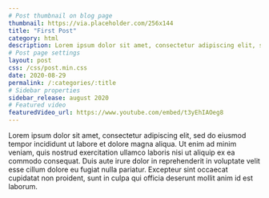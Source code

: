 ```yaml
---
# Post thumbnail on blog page
thumbnail: https://via.placeholder.com/256x144
title: "First Post"
category: html
description: Lorem ipsum dolor sit amet, consectetur adipiscing elit, sed do eiusmod tempor incididunt ut labore et dolore magna aliqua.
# Post page settings
layout: post
css: /css/post.min.css
date: 2020-08-29
permalink: /:categories/:title
# Sidebar properties
sidebar_release: august 2020
# Featured video
featuredVideo_url: https://www.youtube.com/embed/t3yEhIAOeg8
---
```

Lorem ipsum dolor sit amet, consectetur adipiscing elit, sed do eiusmod tempor incididunt ut labore et dolore magna aliqua. 
Ut enim ad minim veniam, quis nostrud exercitation ullamco laboris nisi ut aliquip ex ea commodo consequat. Duis aute irure dolor in reprehenderit in voluptate velit esse cillum dolore eu fugiat nulla pariatur. Excepteur sint occaecat cupidatat non proident, sunt in culpa qui officia deserunt mollit anim id est laborum.
